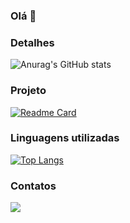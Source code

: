 ### Olá 👋

### Detalhes

![Anurag's GitHub stats](https://github-readme-stats.vercel.app/api?username=sabrina-mendes&show_icons=true&theme=transparent)

### Projeto

[![Readme Card](https://github-readme-stats.vercel.app/api/pin/?username=sabrina-mendes&repo=Tik-Tok-Project&true&theme=transparent)](https://github.com/anuraghazra/github-readme-stats)

### Linguagens utilizadas

[![Top Langs](https://github-readme-stats.vercel.app/api/top-langs/?username=sabrina-mendes&true&theme=transparent)](https://github.com/anuraghazra/github-readme-stats)

### Contatos

<a href = "mailto:sabrinaddl21@gmail.com"></a><img src="https://img.shields.io/badge/Gmail-D14836?style=for-the-badge&logo=gmail&logoColor=white" target="_blank"></a>
